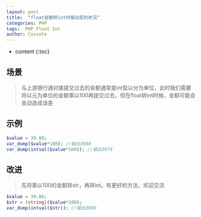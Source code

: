 ```yaml
---
layout: post
title:  "float金额转int时候出现的状况"
categories: PHP
tags:  PHP Float Int
author: Cossete
---
```


* content
{:toc}

## 场景
> 与上游银行通对接提交过去的金额通常是int型以分为单位，此时我们需要将以元为单位的金额乘以100再提交过去，但在float转int时候，金额可能会变动造成误差

## 示例
```php
$value = 39.80;
var_dump($value*100); //输出3980
var_dump(intval($value*100)); //输出3979
```

## 改进
> 先将乘以100的金额转str，再转int。有更好的方法，欢迎交流
```php
$value = 39.80;
$str = (string)($value*100);
var_dump(intval($str)); //输出3980
```